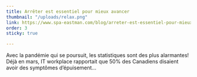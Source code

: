 ```yaml
---
title: Arrêter est essentiel pour mieux avancer
thumbnail: "/uploads/relax.png"
link: https://www.spa-eastman.com/blog/arreter-est-essentiel-pour-mieux-avancer-et-cultiver-le-mieux-etre/?fbclid=IwAR2f9c6mTxmlAbIR5NOH7bL4Pim8Qjvo0XeXbu6NqCn8KuO98DaPksYVfIg
order: 3
sticky: true

---
```

Avec la pandémie qui se poursuit, les statistiques sont des plus alarmantes! Déjà en mars, IT workplace rapportait que 50% des Canadiens disaient avoir des symptômes d’épuisement...